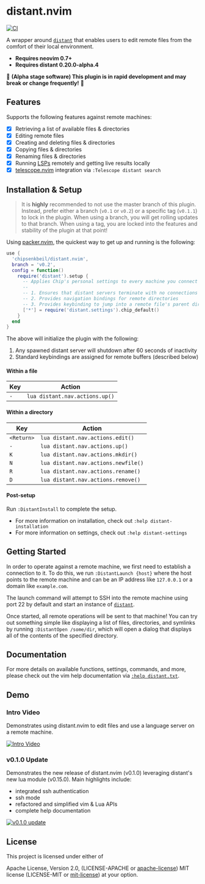 # distant.nvim

[![CI](https://github.com/chipsenkbeil/distant.nvim/actions/workflows/ci.yml/badge.svg)](https://github.com/chipsenkbeil/distant.nvim/actions/workflows/ci.yml)

A wrapper around [`distant`](https://github.com/chipsenkbeil/distant) that
enables users to edit remote files from the comfort of their local environment.

- **Requires neovim 0.7+**
- **Requires distant 0.20.0-alpha.4**

🚧 **(Alpha stage software) This plugin is in rapid development and may
break or change frequently!** 🚧

## Features

Supports the following features against remote machines:

- [X] Retrieving a list of available files & directories
- [X] Editing remote files
- [X] Creating and deleting files & directories
- [X] Copying files & directories
- [X] Renaming files & directories
- [X] Running [LSPs](https://neovim.io/doc/lsp/) remotely and getting live results locally
- [X] [telescope.nvim](https://github.com/nvim-telescope/telescope.nvim) integration via `:Telescope distant search`

## Installation & Setup

> It is **highly** recommended to not use the master branch of this plugin.
> Instead, prefer either a branch (`v0.1` or `v0.2`) or a specific tag (`v0.1.1`)
> to lock in the plugin. When using a branch, you will get rolling updates to
> that branch. When using a tag, you are locked into the features and stability
> of the plugin at that point!

Using [packer.nvim](https://github.com/wbthomason/packer.nvim), the quickest
way to get up and running is the following:

```lua
use {
  'chipsenkbeil/distant.nvim',
  branch = 'v0.2',
  config = function()
    require('distant').setup {
      -- Applies Chip's personal settings to every machine you connect to
      --
      -- 1. Ensures that distant servers terminate with no connections
      -- 2. Provides navigation bindings for remote directories
      -- 3. Provides keybinding to jump into a remote file's parent directory
      ['*'] = require('distant.settings').chip_default()
    }
  end
}
```

The above will initialize the plugin with the following:

1. Any spawned distant server will shutdown after 60 seconds of inactivity
2. Standard keybindings are assigned for remote buffers (described below)

#### Within a file

| Key | Action                         |
|-----|--------------------------------|
| `-` | `lua distant.nav.actions.up()` |

#### Within a directory

| Key        | Action                              |
|------------|-------------------------------------|
| `<Return>` | `lua distant.nav.actions.edit()`    |
| `-`        | `lua distant.nav.actions.up()`      |
| `K`        | `lua distant.nav.actions.mkdir()`   |
| `N`        | `lua distant.nav.actions.newfile()` |
| `R`        | `lua distant.nav.actions.rename()`  |
| `D`        | `lua distant.nav.actions.remove()`  |

#### Post-setup

Run `:DistantInstall` to complete the setup.

* For more information on installation, check out `:help distant-installation`
* For more information on settings, check out `:help distant-settings`

## Getting Started

In order to operate against a remote machine, we first need to establish
a connection to it. To do this, we run `:DistantLaunch {host}` where the host
points to the remote machine and can be an IP address like `127.0.0.1` or
a domain like `example.com`.

The launch command will attempt to SSH into the remote machine using port 22
by default and start an instance of [`distant`](https://github.com/chipsenkbeil/distant).

Once started, all remote operations will be sent to that machine! You can try
out something simple like displaying a list of files, directories, and symlinks
by running `:DistantOpen /some/dir`, which will open a dialog that displays
all of the contents of the specified directory.

## Documentation

For more details on available functions, settings, commands, and more,
please check out the vim help documentation via 
[`:help distant.txt`](doc/distant.txt).

## Demo

### Intro Video

Demonstrates using distant.nvim to edit files and use a language server on a
remote machine.

[![Intro Video](https://img.youtube.com/vi/BuW2b1Ii0RI/0.jpg)](https://www.youtube.com/watch?v=BuW2b1Ii0RI)

### v0.1.0 Update

Demonstrates the new release of distant.nvim (v0.1.0) leveraging distant's new
lua module (v0.15.0). Main highlights include:

- integrated ssh authentication
- ssh mode
- refactored and simplified vim & Lua APIs
- complete help documentation

[![v0.1.0 update](https://img.youtube.com/vi/wVAsbpByQ3o/0.jpg)](https://www.youtube.com/watch?v=wVAsbpByQ3o)

## License

This project is licensed under either of

Apache License, Version 2.0, (LICENSE-APACHE or
[apache-license][apache-license]) MIT license (LICENSE-MIT or
[mit-license][mit-license]) at your option.

[apache-license]: http://www.apache.org/licenses/LICENSE-2.0
[mit-license]: http://opensource.org/licenses/MIT
